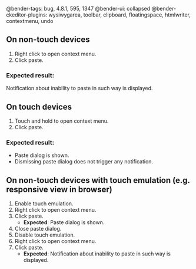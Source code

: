 @bender-tags: bug, 4.8.1, 595, 1347
@bender-ui: collapsed
@bender-ckeditor-plugins: wysiwygarea, toolbar, clipboard, floatingspace, htmlwriter, contextmenu, undo

## On non-touch devices

1. Right click to open context menu.
1. Click paste.

### Expected result:

Notification about inability to paste in such way is displayed.

## On touch devices

1. Touch and hold to open context menu.
1. Click paste.

### Expected result:

* Paste dialog is shown.
* Dismissing paste dialog does not trigger any notification.

## On non-touch devices with touch emulation (e.g. responsive view in browser)

1. Enable touch emulation.
1. Right click to open context menu.
1. Click paste.
	* **Expected**: Paste dialog is shown.
1. Close paste dialog.
1. Disable touch emulation.
1. Right click to open context menu.
1. Click paste.
	* **Expected**: Notification about inability to paste in such way is displayed.
